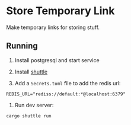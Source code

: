 # Store Temporary Link

Make temporary links for storing stuff.

## Running

1. Install postgresql and start service

1. Install [shuttle](https://docs.shuttle.rs/introduction/installation)

1. Add a `Secrets.toml` file to add the redis url:

```
REDIS_URL="rediss://default:*@localhost:6379"
```

1. Run dev server:

```sh
cargo shuttle run
```
